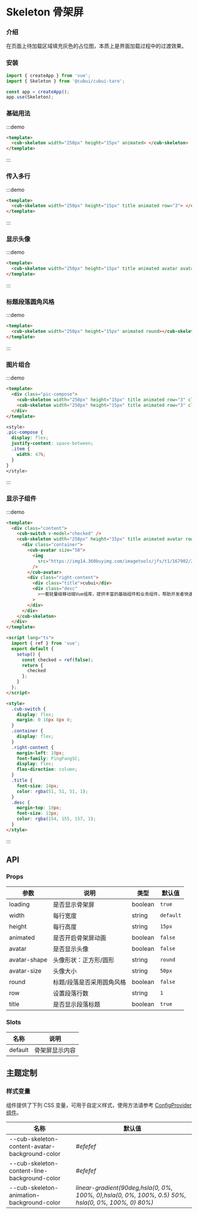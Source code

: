 # Skeleton 骨架屏

### 介绍

在页面上待加载区域填充灰色的占位图，本质上是界面加载过程中的过渡效果。

### 安装

```javascript
import { createApp } from 'vue';
import { Skeleton } from '@cubui/cubui-taro';

const app = createApp();
app.use(Skeleton);
```

### 基础用法

:::demo

```html
<template>
  <cub-skeleton width="250px" height="15px" animated> </cub-skeleton>
</template>
```

:::

### 传入多行

:::demo

```html
<template>
  <cub-skeleton width="250px" height="15px" title animated row="3"> </cub-skeleton>
</template>
```

:::

### 显示头像

:::demo

```html
<template>
  <cub-skeleton width="250px" height="15px" title animated avatar avatarSize="60px" row="3"> </cub-skeleton>
</template>
```

:::

### 标题段落圆角风格

:::demo

```html
<template>
  <cub-skeleton width="250px" height="15px" animated round></cub-skeleton>
</template>
```

:::

### 图片组合

:::demo

```html
<template>
  <div class="pic-compose">
    <cub-skeleton width="250px" height="15px" title animated row="3" class="item"> </cub-skeleton>
    <cub-skeleton width="250px" height="15px" title animated row="3" class="item"> </cub-skeleton>
  </div>
</template>
```

```css
<style>
.pic-compose {
  display: flex;
  justify-content: space-between;
  .item {
    width: 47%;
  }
}
</style>
```

:::

### 显示子组件

:::demo

```html
<template>
  <div class="content">
    <cub-switch v-model="checked" />
    <cub-skeleton width="250px" height="15px" title animated avatar row="3" :loading="!checked">
      <div class="container">
        <cub-avatar size="50">
          <img
            src="https://img14.360buyimg.com/imagetools/jfs/t1/167902/2/8762/791358/603742d7E9b4275e3/e09d8f9a8bf4c0ef.png"
          />
        </cub-avatar>
        <div class="right-content">
          <div class="title">cubui</div>
          <div class="desc"
            >一套轻量级移动端Vue组库，提供丰富的基础组件和业务组件，帮助开发者快速搭建移动应用。</div
          >
        </div>
      </div>
    </cub-skeleton>
  </div>
</template>

<script lang="ts">
  import { ref } from 'vue';
  export default {
    setup() {
      const checked = ref(false);
      return {
        checked
      };
    }
  };
</script>

<style>
  .cub-switch {
    display: flex;
    margin: 0 16px 8px 0;
  }
  .container {
    display: flex;
  }
  .right-content {
    margin-left: 19px;
    font-family: PingFangSC;
    display: flex;
    flex-direction: column;
  }
  .title {
    font-size: 14px;
    color: rgba(51, 51, 51, 1);
  }
  .desc {
    margin-top: 10px;
    font-size: 13px;
    color: rgba(154, 155, 157, 1);
  }
</style>
```

:::

## API

### Props

| 参数         | 说明                      | 类型    | 默认值    |
| ------------ | ------------------------- | ------- | --------- |
| loading      | 是否显示骨架屏            | boolean | `true`    |
| width        | 每行宽度                  | string  | `default` |
| height       | 每行高度                  | string  | `15px`    |
| animated     | 是否开启骨架屏动画        | boolean | `false`   |
| avatar       | 是否显示头像              | boolean | `false`   |
| avatar-shape | 头像形状：正方形/圆形     | string  | `round`   |
| avatar-size  | 头像大小                  | string  | `50px`    |
| round        | 标题/段落是否采用圆角风格 | boolean | `false`   |
| row          | 设置段落行数              | string  | `1`       |
| title        | 是否显示段落标题          | boolean | `true`    |

### Slots

| 名称    | 说明           |
| ------- | -------------- |
| default | 骨架屏显示内容 |

## 主题定制

### 样式变量

组件提供了下列 CSS 变量，可用于自定义样式，使用方法请参考 [ConfigProvider 组件](#/zh-CN/component/configprovider)。

| 名称                                           | 默认值                                                                                             |
| ---------------------------------------------- | -------------------------------------------------------------------------------------------------- |
| --cub-skeleton-content-avatar-background-color | _#efefef_                                                                                          |
| --cub-skeleton-content-line-background-color   | _#efefef_                                                                                          |
| --cub-skeleton-animation-background-color      | _linear-gradient(90deg,hsla(0, 0%, 100%, 0),hsla(0, 0%, 100%, 0.5) 50%, hsla(0, 0%, 100%, 0) 80%)_ |

